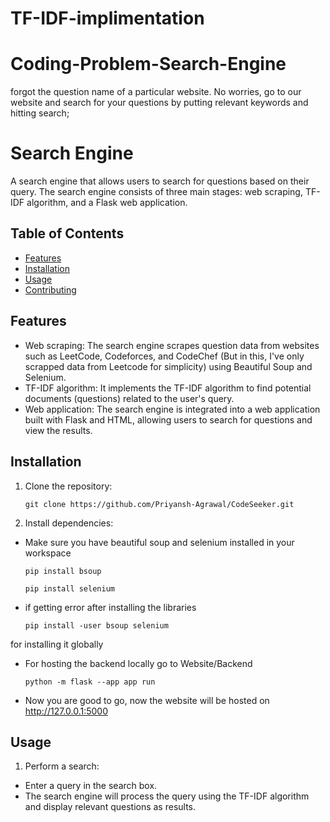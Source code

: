 # TF-IDF-implimentation 

# Coding-Problem-Search-Engine
forgot the question name of a particular website. No worries, go to our website and search for your questions by putting relevant keywords and hitting search; 

# Search Engine

A search engine that allows users to search for questions based on their query. The search engine consists of three main stages: web scraping, TF-IDF algorithm, and a Flask web application.

## Table of Contents

- [Features](#features)
- [Installation](#installation)
- [Usage](#usage)
- [Contributing](#contributing)

## Features

- Web scraping: The search engine scrapes question data from websites such as LeetCode, Codeforces, and CodeChef (But in this, I've only scrapped data from Leetcode for simplicity) using Beautiful Soup and Selenium.
- TF-IDF algorithm: It implements the TF-IDF algorithm to find potential documents (questions) related to the user's query.
- Web application: The search engine is integrated into a web application built with Flask and HTML, allowing users to search for questions and view the results.

## Installation

1. Clone the repository:

   ```shell
   git clone https://github.com/Priyansh-Agrawal/CodeSeeker.git

2. Install dependencies:

- Make sure you have beautiful soup and selenium installed in your workspace

  ```shell
  pip install bsoup
  ```
  ```shell
  pip install selenium

- if getting error after installing the libraries

  ```shell
  pip install -user bsoup selenium
  ```
for installing it globally

- For hosting the backend locally go to Website/Backend

  ```shell
  python -m flask --app app run
  ```
- Now you are good to go, now the website will be hosted on http://127.0.0.1:5000

## Usage

1. Perform a search:

- Enter a query in the search box.
- The search engine will process the query using the TF-IDF algorithm and display relevant questions as results.
